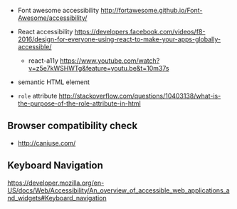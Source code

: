 - Font awesome accessibility http://fortawesome.github.io/Font-Awesome/accessibility/

- React accessibility https://developers.facebook.com/videos/f8-2016/design-for-everyone-using-react-to-make-your-apps-globally-accessible/
  - react-a11y https://www.youtube.com/watch?v=z5e7kWSHWTg&feature=youtu.be&t=10m37s

- semantic HTML element
- `role` attribute http://stackoverflow.com/questions/10403138/what-is-the-purpose-of-the-role-attribute-in-html

## Browser compatibility check
- http://caniuse.com/

## Keyboard Navigation
https://developer.mozilla.org/en-US/docs/Web/Accessibility/An_overview_of_accessible_web_applications_and_widgets#Keyboard_navigation
